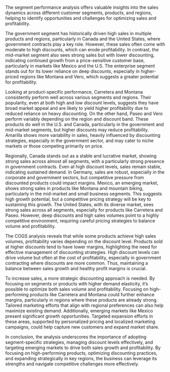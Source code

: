 The segment performance analysis offers valuable insights into the sales dynamics across different customer segments, products, and regions, helping to identify opportunities and challenges for optimizing sales and profitability.

The government segment has historically driven high sales in multiple products and regions, particularly in Canada and the United States, where government contracts play a key role. However, these sales often come with moderate to high discounts, which can erode profitability. In contrast, the mid-market segment also sees strong sales but with lower discounting, indicating continued growth from a price-sensitive customer base, particularly in markets like Mexico and the U.S. The enterprise segment stands out for its lower reliance on deep discounts, especially in higher-priced regions like Montana and Vero, which suggests a greater potential for profitability.

Looking at product-specific performance, Carretera and Montana consistently perform well across various segments and regions. Their popularity, even at both high and low discount levels, suggests they have broad market appeal and are likely to yield higher profitability due to reduced reliance on heavy discounting. On the other hand, Paseo and Vero perform variably depending on the region and discount band. These products do well in the U.S. and Canada, particularly in the government and mid-market segments, but higher discounts may reduce profitability. Amarilla shows more variability in sales, heavily influenced by discounting strategies, especially in the government sector, and may cater to niche markets or those competing primarily on price.

Regionally, Canada stands out as a stable and lucrative market, showing strong sales across almost all segments, with a particularly strong presence in government contracts. Even at high discount levels, sales remain stable, indicating sustained demand. In Germany, sales are robust, especially in the corporate and government sectors, but competitive pressure from discounted products could impact margins. Mexico, an emerging market, shows strong sales in products like Montana and mountain biking, particularly in the mid-market and small business segments. This suggests high growth potential, but a competitive pricing strategy will be key to sustaining this growth. The United States, with its diverse market, sees strong sales across all segments, especially for products like Carretera and Paseo. However, deep discounts and high sales volumes point to a highly competitive environment, requiring careful pricing strategies to balance volume and profitability.

The COGS analysis reveals that while some products achieve high sales volumes, profitability varies depending on the discount level. Products sold at higher discounts tend to have lower margins, highlighting the need for effective management of discounting strategies. High discount levels can drive volume but often at the cost of profitability, especially in government contracting where discounts are more common. Thus, maintaining a balance between sales growth and healthy profit margins is crucial.

To increase sales, a more strategic discounting approach is needed. By focusing on segments or products with higher demand elasticity, it’s possible to optimize both sales volume and profitability. Focusing on high-performing products like Carretera and Montana could further enhance margins, particularly in regions where these products are already strong. Tailored marketing efforts that align with regional preferences can also help maximize existing demand. Additionally, emerging markets like Mexico present significant growth opportunities. Targeted expansion efforts in these areas, supported by personalized pricing and localized marketing campaigns, could help capture new customers and expand market share.

In conclusion, the analysis underscores the importance of adopting segment-specific strategies, managing discount levels effectively, and targeting emerging markets to drive both sales growth and profitability. By focusing on high-performing products, optimizing discounting practices, and expanding strategically in key regions, the business can leverage its strengths and navigate competitive challenges more effectively.
